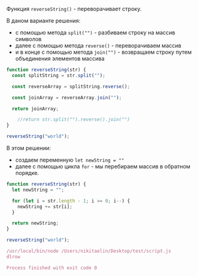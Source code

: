 Функция `reverseString()` - переворачивает строку.

В даном варианте решения:

- с помощью метода `split("")` - разбиваем строку на массив символов
- далее с помощью метода `reverse()` - переворачиваем массив
- и в конце с помощью метода `join("")` - возвращаем строку путем объединения элементов массива

```JavaScript
function reverseString(str) {
  const splitString = str.split("");

  const reverseArray = splitString.reverse();

  const joinArray = reverseArray.join("");

  return joinArray;

	//return str.split("").reverse().join("")
}

reverseString("world");
```

В этом решении:

- создаем переменную `let newString = ""`
- далее с помощью цикла `for` - мы перебираем массив в обратном порядке.

```JavaScript
function reverseString(str) {
  let newString = "";

  for (let i = str.length - 1; i >= 0; i--) {
    newString += str[i];
  }

  return newString;
}

reverseString("world");
```

```JavaScript
/usr/local/bin/node /Users/nikitaelin/Desktop/test/script.js
dlrow

Process finished with exit code 0
```